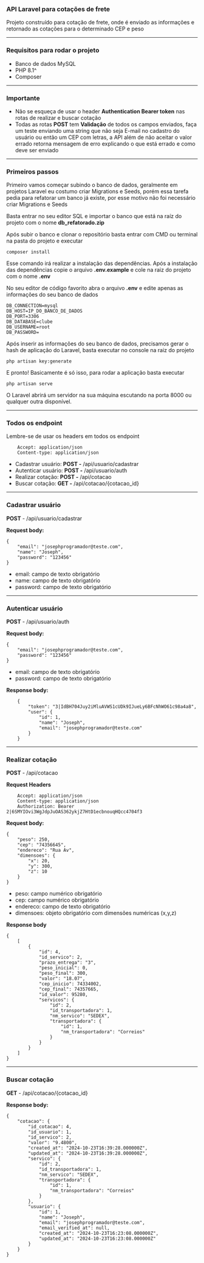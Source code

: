 ### API Laravel para cotações de frete
Projeto construído para cotação de frete, onde é enviado as informações e retornado as cotações para o determinado CEP e peso

---
### Requisitos para rodar o projeto
- Banco de dados MySQL
- PHP 8.1^
- Composer
---

### Importante
- Não se esqueça de usar o header **Authentication Bearer token** nas rotas de realizar e buscar cotação
- Todas as rotas **POST** tem **Validação** de todos os campos enviados, faça um teste enviando uma string que não seja E-mail no cadastro do usuário ou então um CEP com letras, a API além de não aceitar o valor errado retorna mensagem de erro explicando o que está errado e como deve ser enviado
---


### Primeiros passos
Primeiro vamos começar subindo o banco de dados, geralmente em projetos Laravel eu costumo criar Migrations e Seeds, porém essa tarefa pedia para refatorar um banco já existe, por esse motivo não foi necessário criar Migrations e Seeds

Basta entrar no seu editor SQL e importar o banco que está na raíz do projeto com o nome **db_refatorado.zip**

Após subir o banco e clonar o repositório basta entrar com CMD ou terminal na pasta do projeto e executar

    composer install

Esse comando irá realizar a instalação das dependências. Após a instalação das dependências copie o arquivo **.env.example** e cole na raiz do projeto com o nome **.env**

No seu editor de código favorito abra o arquivo **.env** e edite apenas as informações do seu banco de dados

    DB_CONNECTION=mysql
    DB_HOST=IP_DO_BANCO_DE_DADOS
    DB_PORT=3306
    DB_DATABASE=clube
    DB_USERNAME=root
    DB_PASSWORD=
Após inserir as informações do seu banco de dados, precisamos gerar o hash de aplicação do Laravel, basta executar no console na raiz do projeto

    php artisan key:generate
E pronto! Basicamente é só isso, para rodar a aplicação basta executar

    php artisan serve
O Laravel abrirá um servidor na sua máquina escutando na porta 8000 ou qualquer outra disponível.

---
### Todos os endpoint

Lembre-se de usar os headers em todos os endpoint
		
		Accept: application/json
		Content-type: application/json

- Cadastrar usuário: **POST -** /api/usuario/cadastrar
- Autenticar usuário: **POST -** /api/usuario/auth
- Realizar cotação: **POST -** /api/cotacao
- Buscar cotação: **GET -** /api/cotacao/{cotacao_id}
---
### Cadastrar usuário

**POST** - /api/usuario/cadastrar

**Request body:**

    {
		"email": "josephprogramador@teste.com",
		"name": "Joseph",
		"password": "123456"
	}

- email: campo de texto obrigatório
- name: campo de texto obrigatório
- password: campo de texto obrigatório

---

### Autenticar usuário
**POST** - /api/usuario/auth

**Request body:**

    {
		"email": "josephprogramador@teste.com",
		"password": "123456"
	}

- email: campo de texto obrigatório
- password: campo de texto obrigatório

**Response body:**

		{
			"token": "3|IdBH704Juy2iMluAVWS1cUDk9IJueLy6BFcNhWO61c98a4a8",
			"user": {
				"id": 1,
				"name": "Joseph",
				"email": "josephprogramador@teste.com"
			}
		}
---

### Realizar cotação
**POST** - /api/cotacao

**Request Headers**

		Accept: application/json
		Content-type: application/json
		Authorization: Bearer 2|6SMYIOvi3WgJdpJuOAS362ykjZ7HtD1ecbnouqHQcc4704f3

**Request body:**

    {
		"peso": 250,
		"cep": "74356645",
		"endereco": "Rua Av",
		"dimensoes": {
			"x": 20,
			"y": 300,
			"z": 10
		}
	}

- peso: campo numérico obrigatório
- cep: campo numérico obrigatório
- endereco: campo de texto obrigatório
- dimensoes: objeto obrigatório com dimensões numéricas (x,y,z)

**Response body**

	{
		[
			{
				"id": 4,
				"id_servico": 2,
				"prazo_entrega": "3",
				"peso_inicial": 0,
				"peso_final": 300,
				"valor": "18.07",
				"cep_inicio": 74334002,
				"cep_final": 74357665,
				"id_valor": 95280,
				"servicos": {
					"id": 2,
					"id_transportadora": 1,
					"nm_servico": "SEDEX",
					"transportadora": {
						"id": 1,
						"nm_transportadora": "Correios"
					}
				}
			}
		]
	}

---


### Buscar cotação
**GET** - /api/cotacao/{cotacao_id}

**Response body:**

	{
		"cotacao": {
			"id_cotacao": 4,
			"id_usuario": 1,
			"id_servico": 2,
			"valor": "9.4800",
			"created_at": "2024-10-23T16:39:28.000000Z",
			"updated_at": "2024-10-23T16:39:28.000000Z",
			"servico": {
				"id": 2,
				"id_transportadora": 1,
				"nm_servico": "SEDEX",
				"transportadora": {
					"id": 1,
					"nm_transportadora": "Correios"
				}
			},
			"usuario": {
				"id": 1,
				"name": "Joseph",
				"email": "josephprogramador@teste.com",
				"email_verified_at": null,
				"created_at": "2024-10-23T16:23:08.000000Z",
				"updated_at": "2024-10-23T16:23:08.000000Z"
			}
		}
	}